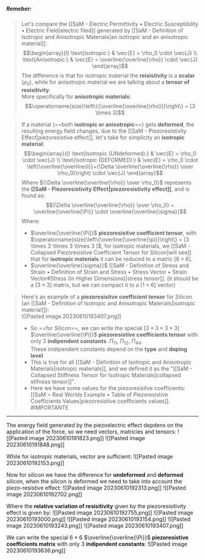 ##### ***Remeber***:

> Let's compare the [[SaM - Electric Permittivity • Electric Susceptibility • Electric Field|electric filed]] generated by [[SaM - Definition of Isotropic and Anisotropic Materials|an isotropic and an anisotropic material]]: $$\begin{array}{l}  \text{Isotropic:} & \vec{E} = \rho_0  \cdot \vec{J}  \\  \text{Anisotropic:} & \vec{E} = \overline{\overline{\rho}}  \cdot \vec{J}   \end{array}$$The difference is that for isotropic material the **reisistivity** is a **scalar** ($\rho_0$), while for anisotropic material we are talking about a **tensor of resisitivity**.<br>More specifically for **anisotropic materials**: $$\operatorname{size}\left\{{\overline{\overline{\rho}}}\right\} = [3 \times 3]$$

> If a material (==both **isotropic or anisotropic**==) gets **deformed**, the resulting energy field changes, due to the [[SaM - Piezoresistivity Effect|piezoresistive effect]], let's take for simplicity an **isotropic material**:$$\begin{array}{l}  \text{Isotropic (UNdeformed):} & \vec{E} = \rho_0  \cdot \vec{J}  \\  \text{Isotropic (DEFORMED):} & \vec{E} = \rho_0 \cdot \left(\overline{\overline{I}}+{\Delta \overline{\overline{\rho}} \over \rho_0}\right)  \cdot \vec{J}   \end{array}$$Where ${\Delta \overline{\overline{\rho}} \over \rho_0}$ represents the **[[SaM - Piezoresistivity Effect|piezoresistivity effect]]**, and is found as:$${\Delta \overline{\overline{\rho}} \over \rho_0} = \overline{\overline{\Pi}} \cdot  \overline{\overline{\sigma}}$$Where:
> - $\overline{\overline{\Pi}}$ **piezoresisitve coefficient tensor**, with $\operatorname{size}\left\{\overline{\overline{\pi}}\right\} = [3 \times 3 \times 3 \times 3 ]$, for isotropic materials, we [[SaM - Collapsed Piezoresistive Coefficient Tensor for Silicon|will see]] that for **isotropic materials** it can be reduced to a matric $[6 \times 6]$.
> - $\overline{\overline{\sigma}}$ [[SaM - Definition of Stress and Strain • Definition of Strain and Stress • Stress Vector • Strain Vector#Stress (In Higher Dimensions)|stress tensor]]. (it should be a $[3\times 3]$ matrix, but we can compact it to a $[1 \times 6]$ vector)

> Here's an example of a **piezoresisitve coefficient tensor** for *Silicon* (an [[SaM - Definition of Isotropic and Anisotropic Materials|isotropic material]]):<br>![[Pasted image 20230610193407.png]]
> - So ==for *Silicon*==, we can write the special $[3 \times 3 \times 3 \times 3 ]$ $\overline{\overline{\Pi}}$ **piezoresistive coefficients tensor** with only $3$ **indipendent constants**: $\Pi_{11} ,\ \Pi_{12} ,\ \Pi_{44}$.<br>These inidipendent constants depend on the **type** and **doping level**.
> - This is true for all [[SaM - Definition of Isotropic and Anisotropic Materials|isotropic materials]], and we defined it as the "[[SaM - Collapsed Stiffness Tensor for Isotropic Materials|collapsed stifness tensor]]".
> - Here we have some values for the piezoresisitve coefficients: [[SaM ~ Real Worlds Example • Table of Piezoresistive Coefficients Values|piezoresistive coefficients values]]. #IMPORTANTE 

---

The energy field generated by the piezoelectric effect depdens on the application of the force, so we need vectors, matricies and tensors:
![[Pasted image 20230610191823.png]]
![[Pasted image 20230610191848.png]]

While for isotropic materials, vector are sufficient:
![[Pasted image 20230610192153.png]]

Now for silicon we have the difference for **undeformed** and **deformed** silicon, when the silicon is deformed we need to take into account the piezo-resistive effect:
![[Pasted image 20230610192313.png]]
![[Pasted image 20230610192702.png]]

Where the **relative variation of resisitivity** given by the piezoresisitivity effect is given by:
![[Pasted image 20230610192755.png]]
![[Pasted image 20230610193000.png]]
![[Pasted image 20230610193154.png]]
![[Pasted image 20230610193243.png]]
![[Pasted image 20230610193407.png]]

We can write the special $6\times 6$ $\overline{\overline{\Pi}}$ **piezoresistive coefficients matrix** with only $3$ **indipendent constants**:
![[Pasted image 20230610193636.png]]
